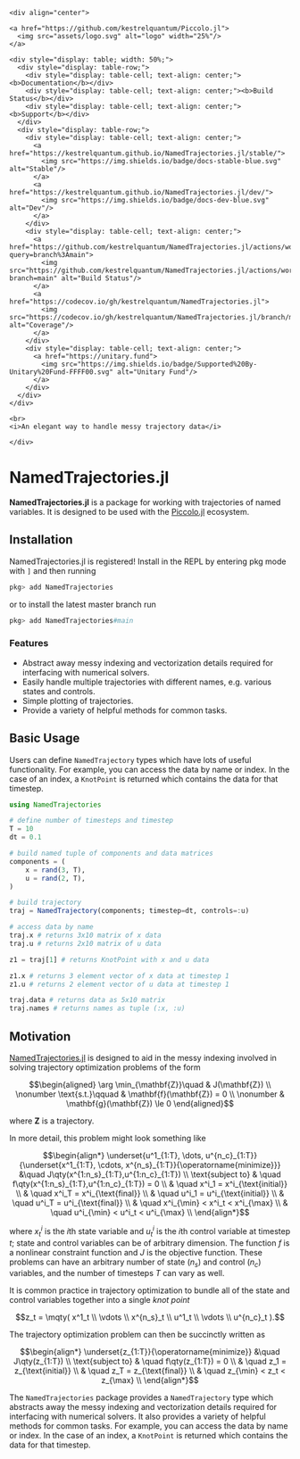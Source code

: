 ```@raw html
<div align="center">

<a href="https://github.com/kestrelquantum/Piccolo.jl">
  <img src="assets/logo.svg" alt="logo" width="25%"/>
</a> 

<div style="display: table; width: 50%;">
  <div style="display: table-row;">
    <div style="display: table-cell; text-align: center;"><b>Documentation</b></div>
    <div style="display: table-cell; text-align: center;"><b>Build Status</b></div>
    <div style="display: table-cell; text-align: center;"><b>Support</b></div>
  </div>
  <div style="display: table-row;">
    <div style="display: table-cell; text-align: center;">
      <a href="https://kestrelquantum.github.io/NamedTrajectories.jl/stable/">
        <img src="https://img.shields.io/badge/docs-stable-blue.svg" alt="Stable"/>
      </a>
      <a href="https://kestrelquantum.github.io/NamedTrajectories.jl/dev/">
        <img src="https://img.shields.io/badge/docs-dev-blue.svg" alt="Dev"/>
      </a>
    </div>
    <div style="display: table-cell; text-align: center;">
      <a href="https://github.com/kestrelquantum/NamedTrajectories.jl/actions/workflows/CI.yml?query=branch%3Amain">
        <img src="https://github.com/kestrelquantum/NamedTrajectories.jl/actions/workflows/CI.yml/badge.svg?branch=main" alt="Build Status"/>
      </a>
      <a href="https://codecov.io/gh/kestrelquantum/NamedTrajectories.jl">
        <img src="https://codecov.io/gh/kestrelquantum/NamedTrajectories.jl/branch/main/graph/badge.svg" alt="Coverage"/>
      </a>
    </div>
    <div style="display: table-cell; text-align: center;">
      <a href="https://unitary.fund">
        <img src="https://img.shields.io/badge/Supported%20By-Unitary%20Fund-FFFF00.svg" alt="Unitary Fund"/>
      </a>
    </div>
  </div>
</div>

<br>
<i>An elegant way to handle messy trajectory data</i>

</div>

```

# NamedTrajectories.jl

**NamedTrajectories.jl** is a package for working with trajectories of named variables. It is designed to be used with the [Piccolo.jl](https://github.com/kestrelquantum/Piccolo.jl) ecosystem.

## Installation

NamedTrajectories.jl is registered! Install in the REPL by entering pkg mode with `]` and then running 

```julia
pkg> add NamedTrajectories
```

or to install the latest master branch run

```julia
pkg> add NamedTrajectories#main
```

### Features

- Abstract away messy indexing and vectorization details required for interfacing with numerical solvers.
- Easily handle multiple trajectories with different names, e.g. various states and controls.
- Simple plotting of trajectories.
- Provide a variety of helpful methods for common tasks.

## Basic Usage

Users can define `NamedTrajectory` types which have lots of useful functionality. For example, you can access the data by name or index.  In the case of an index, a `KnotPoint` is returned which contains the data for that timestep.

```julia
using NamedTrajectories

# define number of timesteps and timestep
T = 10
dt = 0.1

# build named tuple of components and data matrices
components = (
    x = rand(3, T),
    u = rand(2, T),
)

# build trajectory
traj = NamedTrajectory(components; timestep=dt, controls=:u)

# access data by name
traj.x # returns 3x10 matrix of x data
traj.u # returns 2x10 matrix of u data

z1 = traj[1] # returns KnotPoint with x and u data

z1.x # returns 3 element vector of x data at timestep 1
z1.u # returns 2 element vector of u data at timestep 1

traj.data # returns data as 5x10 matrix
traj.names # returns names as tuple (:x, :u)
```

## Motivation

[NamedTrajectories.jl](https://github.com/kestrelquantum/NamedTrajectories.jl) is designed to aid in the messy indexing involved in solving trajectory optimization problems of the form
```math
\begin{aligned}
    \arg \min_{\mathbf{Z}}\quad & J(\mathbf{Z}) \\
    \nonumber \text{s.t.}\qquad & \mathbf{f}(\mathbf{Z}) = 0 \\
    \nonumber & \mathbf{g}(\mathbf{Z}) \le 0  
\end{aligned}
```
where $\mathbf{Z}$ is a trajectory.

In more detail, this problem might look something like
```math
\begin{align*}
\underset{u^1_{1:T}, \dots, u^{n_c}_{1:T}}{\underset{x^1_{1:T}, \cdots, x^{n_s}_{1:T}}{\operatorname{minimize}}} &\quad J\qty(x^{1:n_s}_{1:T},u^{1:n_c}_{1:T}) \\
\text{subject to} & \quad f\qty(x^{1:n_s}_{1:T},u^{1:n_c}_{1:T}) = 0 \\
& \quad x^i_1 = x^i_{\text{initial}} \\
& \quad x^i_T = x^i_{\text{final}} \\
& \quad u^i_1 = u^i_{\text{initial}} \\
& \quad u^i_T = u^i_{\text{final}} \\
& \quad x^i_{\min} < x^i_t < x^i_{\max} \\
& \quad u^i_{\min} < u^i_t < u^i_{\max} \\
\end{align*}
```
where $x^i_t$ is the $i$th state variable and $u^i_t$ is the $i$th control variable at timestep $t$; state and control variables can be of arbitrary dimension. The function $f$ is a nonlinear constraint function and $J$ is the objective function. These problems can have an arbitrary number of state ($n_s$) and control ($n_c$) variables, and the number of timesteps $T$ can vary as well.  

It is common practice in trajectory optimization to bundle all of the state and control variables together into a single *knot point*

```math
z_t = \mqty(
    x^1_t \\
    \vdots \\
    x^{n_s}_t \\
    u^1_t \\
    \vdots \\
    u^{n_c}_t
).
```

The trajectory optimization problem can then be succinctly written as

```math
\begin{align*}
\underset{z_{1:T}}{\operatorname{minimize}} &\quad J\qty(z_{1:T}) \\
\text{subject to} & \quad f\qty(z_{1:T}) = 0 \\
& \quad z_1 = z_{\text{initial}} \\
& \quad z_T = z_{\text{final}} \\
& \quad z_{\min} < z_t < z_{\max} \\
\end{align*}
```

The `NamedTrajectories` package provides a `NamedTrajectory` type which abstracts away the messy indexing and vectorization details required for interfacing with numerical solvers.  It also provides a variety of helpful methods for common tasks.  For example, you can access the data by name or index.  In the case of an index, a `KnotPoint` is returned which contains the data for that timestep.

